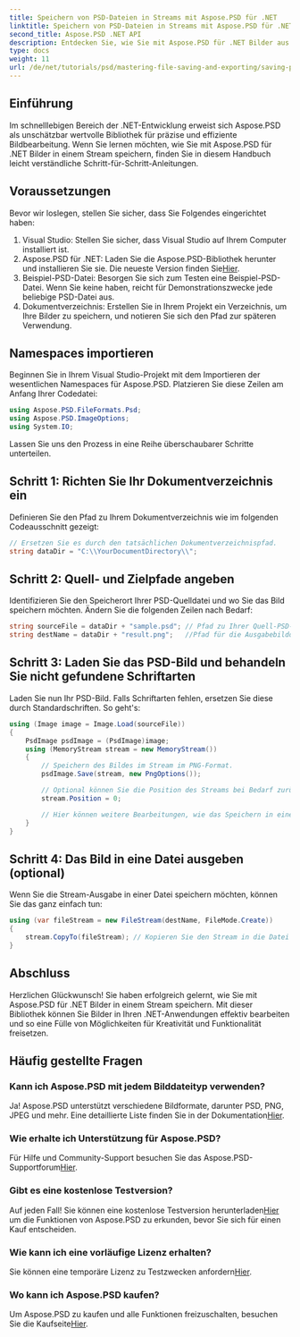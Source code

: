 ```yaml
---
title: Speichern von PSD-Dateien in Streams mit Aspose.PSD für .NET
linktitle: Speichern von PSD-Dateien in Streams mit Aspose.PSD für .NET
second_title: Aspose.PSD .NET API
description: Entdecken Sie, wie Sie mit Aspose.PSD für .NET Bilder aus PSD-Dateien effizient in Streams speichern. Diese umfassende Schritt-für-Schritt-Anleitung behandelt Voraussetzungen, Codes und Techniken.
type: docs
weight: 11
url: /de/net/tutorials/psd/mastering-file-saving-and-exporting/saving-psd-files-to-streams/
---
```

## Einführung

Im schnelllebigen Bereich der .NET-Entwicklung erweist sich Aspose.PSD als unschätzbar wertvolle Bibliothek für präzise und effiziente Bildbearbeitung. Wenn Sie lernen möchten, wie Sie mit Aspose.PSD für .NET Bilder in einem Stream speichern, finden Sie in diesem Handbuch leicht verständliche Schritt-für-Schritt-Anleitungen.

## Voraussetzungen

Bevor wir loslegen, stellen Sie sicher, dass Sie Folgendes eingerichtet haben:

1. Visual Studio: Stellen Sie sicher, dass Visual Studio auf Ihrem Computer installiert ist.
2.  Aspose.PSD für .NET: Laden Sie die Aspose.PSD-Bibliothek herunter und installieren Sie sie. Die neueste Version finden Sie[Hier](https://releases.aspose.com/psd/net/).
3. Beispiel-PSD-Datei: Besorgen Sie sich zum Testen eine Beispiel-PSD-Datei. Wenn Sie keine haben, reicht für Demonstrationszwecke jede beliebige PSD-Datei aus.
4. Dokumentverzeichnis: Erstellen Sie in Ihrem Projekt ein Verzeichnis, um Ihre Bilder zu speichern, und notieren Sie sich den Pfad zur späteren Verwendung.

## Namespaces importieren

Beginnen Sie in Ihrem Visual Studio-Projekt mit dem Importieren der wesentlichen Namespaces für Aspose.PSD. Platzieren Sie diese Zeilen am Anfang Ihrer Codedatei:

```csharp
using Aspose.PSD.FileFormats.Psd;
using Aspose.PSD.ImageOptions;
using System.IO;
```

Lassen Sie uns den Prozess in eine Reihe überschaubarer Schritte unterteilen.

## Schritt 1: Richten Sie Ihr Dokumentverzeichnis ein

Definieren Sie den Pfad zu Ihrem Dokumentverzeichnis wie im folgenden Codeausschnitt gezeigt:

```csharp
// Ersetzen Sie es durch den tatsächlichen Dokumentverzeichnispfad.
string dataDir = "C:\\YourDocumentDirectory\\";
```

## Schritt 2: Quell- und Zielpfade angeben

Identifizieren Sie den Speicherort Ihrer PSD-Quelldatei und wo Sie das Bild speichern möchten. Ändern Sie die folgenden Zeilen nach Bedarf:

```csharp
string sourceFile = dataDir + "sample.psd"; // Pfad zu Ihrer Quell-PSD-Datei
string destName = dataDir + "result.png";   //Pfad für die Ausgabebilddatei
```

## Schritt 3: Laden Sie das PSD-Bild und behandeln Sie nicht gefundene Schriftarten

Laden Sie nun Ihr PSD-Bild. Falls Schriftarten fehlen, ersetzen Sie diese durch Standardschriften. So geht's:

```csharp
using (Image image = Image.Load(sourceFile))
{
    PsdImage psdImage = (PsdImage)image;
    using (MemoryStream stream = new MemoryStream())
    {
        // Speichern des Bildes im Stream im PNG-Format.
        psdImage.Save(stream, new PngOptions());

        // Optional können Sie die Position des Streams bei Bedarf zurücksetzen
        stream.Position = 0;

        // Hier können weitere Bearbeitungen, wie das Speichern in einer Datei oder das Senden über ein Netzwerk, vorgenommen werden.
    }
}
```

## Schritt 4: Das Bild in eine Datei ausgeben (optional)

Wenn Sie die Stream-Ausgabe in einer Datei speichern möchten, können Sie das ganz einfach tun:

```csharp
using (var fileStream = new FileStream(destName, FileMode.Create))
{
    stream.CopyTo(fileStream); // Kopieren Sie den Stream in die Datei
}
```

## Abschluss

Herzlichen Glückwunsch! Sie haben erfolgreich gelernt, wie Sie mit Aspose.PSD für .NET Bilder in einem Stream speichern. Mit dieser Bibliothek können Sie Bilder in Ihren .NET-Anwendungen effektiv bearbeiten und so eine Fülle von Möglichkeiten für Kreativität und Funktionalität freisetzen.

## Häufig gestellte Fragen

### Kann ich Aspose.PSD mit jedem Bilddateityp verwenden?
Ja! Aspose.PSD unterstützt verschiedene Bildformate, darunter PSD, PNG, JPEG und mehr. Eine detaillierte Liste finden Sie in der Dokumentation[Hier](https://reference.aspose.com/psd/net/).

### Wie erhalte ich Unterstützung für Aspose.PSD?
 Für Hilfe und Community-Support besuchen Sie das Aspose.PSD-Supportforum[Hier](https://forum.aspose.com/c/psd/34).

### Gibt es eine kostenlose Testversion?
 Auf jeden Fall! Sie können eine kostenlose Testversion herunterladen[Hier](https://releases.aspose.com/) um die Funktionen von Aspose.PSD zu erkunden, bevor Sie sich für einen Kauf entscheiden.

### Wie kann ich eine vorläufige Lizenz erhalten?
 Sie können eine temporäre Lizenz zu Testzwecken anfordern[Hier](https://purchase.conholdate.com/temporary-license/).

### Wo kann ich Aspose.PSD kaufen?
 Um Aspose.PSD zu kaufen und alle Funktionen freizuschalten, besuchen Sie die Kaufseite[Hier](https://purchase.conholdate.com/buy).